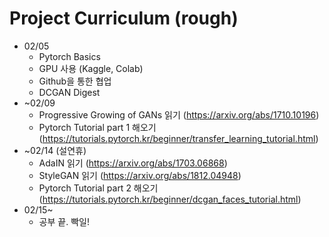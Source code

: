 # Project Curriculum (rough)



- 02/05
  - Pytorch Basics
  - GPU 사용 (Kaggle, Colab)
  - Github을 통한 협업
  - DCGAN Digest
- ~02/09
  - Progressive Growing of GANs 읽기 (https://arxiv.org/abs/1710.10196)
  - Pytorch Tutorial part 1 해오기 (https://tutorials.pytorch.kr/beginner/transfer_learning_tutorial.html)
- ~02/14 (설연휴)
  - AdaIN 읽기 (https://arxiv.org/abs/1703.06868)
  - StyleGAN 읽기 (https://arxiv.org/abs/1812.04948)
  - Pytorch Tutorial part 2 해오기 (https://tutorials.pytorch.kr/beginner/dcgan_faces_tutorial.html)
- 02/15~ 
  - 공부 끝. 빡일!

